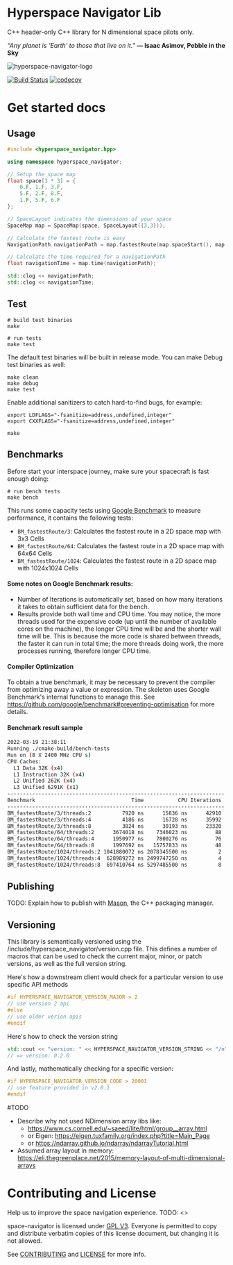 # Hyperspace Navigator Lib

C++ header-only C++ library for N dimensional space pilots only. 

_“Any planet is 'Earth' to those that live on it.”_
**― Isaac Asimov, Pebble in the Sky**


![hyperspace-navigator-logo](https://github.com/jordiferm/hyperspace-navigator-stack1/blob/7711d6ba9691583ff6ca8c783e4ec480c2742b91/assets/logo.png)


[![Build Status](https://travis-ci.com/<url_here>)](https://travis-ci.com/mapbox/hpp-skel)
[![codecov](https://codecov.io/gh/<url_here>)](https://codecov.io/gh/mapbox/hpp-skel)


# Get started docs

## Usage

```cpp
#include <hyperspace_navigator.hpp>

using namespace hyperspace_navigator;

// Setup the space map 
float space[3 * 3] = {
    0.F, 1.F, 3.F,
    5.F, 2.F, 8.F,
    1.F, 5.F, 6.F
};

// SpaceLayout indicates the dimensions of your space
SpaceMap map = SpaceMap(space, SpaceLayout({3,3}));

// Calculate the fastest route is easy 
NavigationPath navigationPath = map.fastestRoute(map.spaceStart(), map.spaceEnd());

// Calculate the time required for a navigationPath 
float navigationTime = map.time(navigationPath);

std::clog << navigationPath;
std::clog << navigationTime;
```

## Test

```shell
# build test binaries
make

# run tests
make test
```

The default test binaries will be built in release mode. You can make Debug test binaries as well:

```shell
make clean
make debug
make test
```

Enable additional sanitizers to catch hard-to-find bugs, for example:

```shell
export LDFLAGS="-fsanitize=address,undefined,integer"
export CXXFLAGS="-fsanitize=address,undefined,integer"

make
```


## Benchmarks
Before start your interspace journey, make sure your spacecraft is fast enough doing: 

```shell
# run bench tests
make bench
```

This runs some capacity tests using [Google Benchmark](https://github.com/google/benchmark) to measure performance, it contains the following tests:
- `BM_fastestRoute/3`: Calculates the fastest route in a 2D space map with 3x3 Cells
- `BM_fastestRoute/64`: Calculates the fastest route in a 2D space map with 64x64 Cells
- `BM_fastestRoute/1024`: Calculates the fastest route in a 2D space map with 1024x1024 Cells  

#### Some notes on Google Benchmark results:
- Number of Iterations is automatically set, based on how many iterations it takes to obtain sufficient data for the bench.
- Results provide both wall time and CPU time. You may notice, the more threads used for the expensive code (up until the number of available cores on the machine), the longer CPU time will be and the shorter wall time will be. This is because the more code is shared between threads, the faster it can run in total time; the more threads doing work, the more processes running, therefore longer CPU time.

#### Compiler Optimization
To obtain a true benchmark, it may be necessary to prevent the compiler from optimizing away a value or expression. The skeleton uses Google Benchmark's internal functions to manage this. See https://github.com/google/benchmark#preventing-optimisation for more details.

#### Benchmark result sample 

```bash
2022-03-19 21:38:11
Running ./cmake-build/bench-tests
Run on (8 X 2400 MHz CPU s)
CPU Caches:
  L1 Data 32K (x4)
  L1 Instruction 32K (x4)
  L2 Unified 262K (x4)
  L3 Unified 6291K (x1)
----------------------------------------------------------------------
Benchmark                               Time           CPU Iterations
----------------------------------------------------------------------
BM_fastestRoute/3/threads:2          7920 ns      15836 ns      42910
BM_fastestRoute/3/threads:4          4186 ns      16728 ns      35992
BM_fastestRoute/3/threads:8          3824 ns      30193 ns      23320
BM_fastestRoute/64/threads:2      3674018 ns    7346023 ns         88
BM_fastestRoute/64/threads:4      1950977 ns    7800276 ns         76
BM_fastestRoute/64/threads:8      1997692 ns   15757833 ns         48
BM_fastestRoute/1024/threads:2 1041880072 ns 2078345500 ns          2
BM_fastestRoute/1024/threads:4  628989272 ns 2499747250 ns          4
BM_fastestRoute/1024/threads:8  697410764 ns 5297485500 ns          8

```


## Publishing

TODO: Explain how to publish with [Mason](https://github.com/mapbox/mason), the C++ packaging manager. 

## Versioning

This library is semantically versioned using the /include/hyperspace_navigator/version.cpp file. This defines a number of macros that can be used to check the current major, minor, or patch versions, as well as the full version string.

Here's how a downstream client would check for a particular version to use specific API methods
```cpp
#if HYPERSPACE_NAVIGATOR_VERSION_MAJOR > 2
// use version 2 api
#else
// use older verion apis
#endif
```

Here's how to check the version string
```cpp
std::cout << "version: " << HYPERSPACE_NAVIGATOR_VERSION_STRING << "/n";
// => version: 0.2.0
```

And lastly, mathematically checking for a specific version:
```cpp
#if HYPERSPACE_NAVIGATOR_VERSION_CODE > 20001
// use feature provided in v2.0.1
#endif
```

#TODO
* Describe why not used NDimension array libs like: 
  * https://www.cs.cornell.edu/~saeed/lite/html/group__array.html 
  * or Eigen: https://eigen.tuxfamily.org/index.php?title=Main_Page
  * or https://ndarray.github.io/ndarray/ndarrayTutorial.html
* Assumed array layout in memory: https://eli.thegreenplace.net/2015/memory-layout-of-multi-dimensional-arrays

# Contributing and License

Help us to improve the space navigation experience. 
TODO: <<Explain how to contribute>>

space-navigator is licensed under [GPL V3](https://www.gnu.org/licenses/gpl-3.0.en.html).
Everyone is permitted to copy and distribute verbatim copies of this license document, but changing it is not allowed. 

See [CONTRIBUTING](CONTRIBUTING.md) and [LICENSE](https://github.com/jordiferm/hyperspace-navigator-stack1/blob/f501affd3c323d23d30cfb1af7b39b3e758c0078/LICENSE) for more info.
